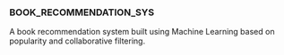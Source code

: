 ### BOOK_RECOMMENDATION_SYS
A book recommendation system built using Machine Learning based on popularity and collaborative filtering.
